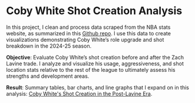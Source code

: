# Coby White Shot Creation Analysis
In this project, I clean and process data scraped from the NBA stats website, as summarized in this [Github repo](https://github.com/maezellemillan/nba-data-collection-2023-2025/tree/main). I use this data to create visualizations demonstrating Coby White’s role upgrade and shot breakdown in the 2024-25 season.

**Objective**: Evaluate Coby White’s shot creation before and after the Zach Lavine trade. I analyze and visualize his usage, aggressiveness, and shot location stats relative to the rest of the league to ultimately assess his strengths and development areas.

**Result**: Summary tables, bar charts, and line graphs that I expand on in this analysis: [Coby White's Shot Creation in the Post-Lavine Era](https://medium.com/@maezellemillan_87186/coby-whites-shot-creation-in-the-post-lavine-era-98fca6c22f16).
